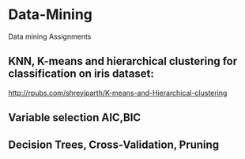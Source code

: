# Data-Mining
Data mining Assignments

## KNN, K-means and hierarchical clustering for classification on iris dataset: 
http://rpubs.com/shreyjparth/K-means-and-Hierarchical-clustering

## Variable selection AIC,BIC

## Decision Trees, Cross-Validation, Pruning
